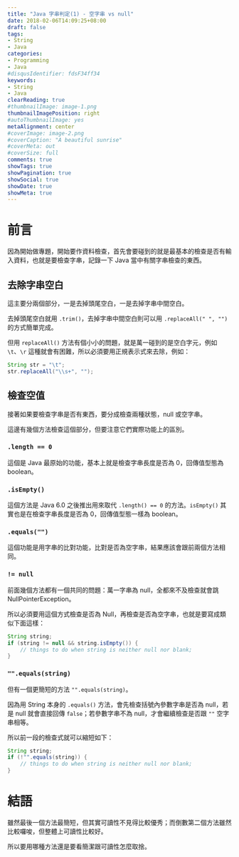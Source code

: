 ```yaml
---
title: "Java 字串判定(1) - 空字串 vs null"
date: 2018-02-06T14:09:25+08:00
draft: false
tags:
- String
- Java
categories:
- Programming
- Java
#disqusIdentifier: fdsF34ff34
keywords:
- String
- Java
clearReading: true
#thumbnailImage: image-1.png
thumbnailImagePosition: right
#autoThumbnailImage: yes
metaAlignment: center
#coverImage: image-2.png
#coverCaption: "A beautiful sunrise"
#coverMeta: out
#coverSize: full
comments: true
showTags: true
showPagination: true
showSocial: true
showDate: true
showMeta: true
---
```

<!-- toc -->

# 前言

因為開始做專題，開始要作資料檢查，首先會要碰到的就是最基本的檢查是否有輸入資料，也就是要檢查字串，記錄一下 Java 當中有關字串檢查的東西。

## 去除字串空白

這主要分兩個部分，一是去掉頭尾空白，一是去掉字串中間空白。

去掉頭尾空白就用 `.trim()`，去掉字串中間空白則可以用 `.replaceAll(" ", "")` 的方式簡單完成。

但用 `replaceAll()` 方法有個小小的問題，就是萬一碰到的是空白字元，例如 `\t`、`\r` 這種就會有困難，所以必須要用正規表示式來去除，例如：

```java
String str = "\t";
str.replaceAll("\\s+", "");
```

## 檢查空值

接著如果要檢查字串是否有東西，要分成檢查兩種狀態，null 或空字串。

這邊有幾個方法檢查這個部分，但要注意它們實際功能上的區別。

### `.length == 0`

這個是 Java 最原始的功能，基本上就是檢查字串長度是否為 0，回傳值型態為 boolean。

### `.isEmpty()`

這個方法是 Java 6.0 之後推出用來取代 `.length() == 0` 的方法。`isEmpty()` 其實也是在檢查字串長度是否為 0，回傳值型態一樣為 boolean。

### `.equals("")`

這個功能是用字串的比對功能，比對是否為空字串，結果應該會跟前兩個方法相同。

### `!= null`

前面幾個方法都有一個共同的問題：萬一字串為 null，全都來不及檢查就會跳 NullPointerException。

所以必須要用這個方式檢查是否為 Null，再檢查是否為空字串，也就是要寫成類似下面這樣：

```java
String string;
if (string != null && string.isEmpty()) {
    // things to do when string is neither null nor blank;
}
```

### `"".equals(string)`

但有一個更簡短的方法 `"".equals(string)`。

因為用 String 本身的 `.equals()` 方法，會先檢查括號內參數字串是否為 null，若是 null 就會直接回傳 `false`；若參數字串不為 null，才會繼續檢查是否跟 `""` 空字串相等。

所以前一段的檢查式就可以縮短如下：

```java
String string;
if (!"".equals(string)) {
    // things to do when string is neither null nor blank;
}
```

# 結語

雖然最後一個方法最簡短，但其實可讀性不見得比較優秀；而倒數第二個方法雖然比較囉唆，但整體上可讀性比較好。

所以要用哪種方法還是要看簡潔跟可讀性怎麼取捨。